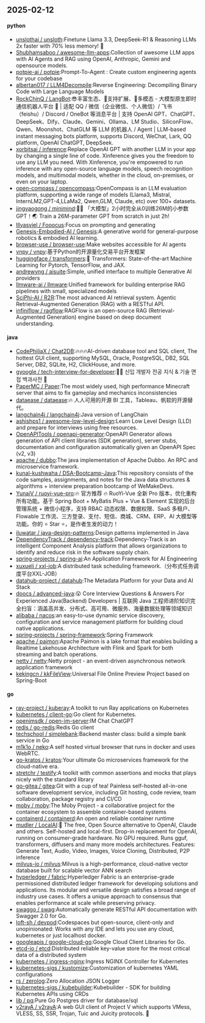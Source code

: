 ## 2025-02-12

#### python
* [unslothai / unsloth](https://github.com/unslothai/unsloth):Finetune Llama 3.3, DeepSeek-R1 & Reasoning LLMs 2x faster with 70% less memory! 🦥
* [Shubhamsaboo / awesome-llm-apps](https://github.com/Shubhamsaboo/awesome-llm-apps):Collection of awesome LLM apps with AI Agents and RAG using OpenAI, Anthropic, Gemini and opensource models.
* [potpie-ai / potpie](https://github.com/potpie-ai/potpie):Prompt-To-Agent : Create custom engineering agents for your codebase
* [albertan017 / LLM4Decompile](https://github.com/albertan017/LLM4Decompile):Reverse Engineering: Decompiling Binary Code with Large Language Models
* [RockChinQ / LangBot](https://github.com/RockChinQ/LangBot):😎丰富生态、🧩支持扩展、🦄多模态 - 大模型原生即时通信机器人平台 🤖 | 适配 QQ / 微信（企业微信、个人微信）/ 飞书（feishu）/ Discord / OneBot 等消息平台 | 支持 OpenAI GPT、ChatGPT、DeepSeek、Dify、Claude、Gemini、Ollama、LM Studio、SiliconFlow、Qwen、Moonshot、ChatGLM 等 LLM 的机器人 / Agent | LLM-based instant messaging bots platform, supports Discord, WeChat, Lark, QQ platform, OpenAI ChatGPT, DeepSeek.
* [xorbitsai / inference](https://github.com/xorbitsai/inference):Replace OpenAI GPT with another LLM in your app by changing a single line of code. Xinference gives you the freedom to use any LLM you need. With Xinference, you're empowered to run inference with any open-source language models, speech recognition models, and multimodal models, whether in the cloud, on-premises, or even on your laptop.
* [open-compass / opencompass](https://github.com/open-compass/opencompass):OpenCompass is an LLM evaluation platform, supporting a wide range of models (Llama3, Mistral, InternLM2,GPT-4,LLaMa2, Qwen,GLM, Claude, etc) over 100+ datasets.
* [jingyaogong / minimind](https://github.com/jingyaogong/minimind):🚀🚀 「大模型」2小时完全从0训练26M的小参数GPT！🌏 Train a 26M-parameter GPT from scratch in just 2h!
* [lllyasviel / Fooocus](https://github.com/lllyasviel/Fooocus):Focus on prompting and generating
* [Genesis-Embodied-AI / Genesis](https://github.com/Genesis-Embodied-AI/Genesis):A generative world for general-purpose robotics & embodied AI learning.
* [browser-use / browser-use](https://github.com/browser-use/browser-use):Make websites accessible for AI agents
* [vnpy / vnpy](https://github.com/vnpy/vnpy):基于Python的开源量化交易平台开发框架
* [huggingface / transformers](https://github.com/huggingface/transformers):🤗 Transformers: State-of-the-art Machine Learning for Pytorch, TensorFlow, and JAX.
* [andrewyng / aisuite](https://github.com/andrewyng/aisuite):Simple, unified interface to multiple Generative AI providers
* [llmware-ai / llmware](https://github.com/llmware-ai/llmware):Unified framework for building enterprise RAG pipelines with small, specialized models
* [SciPhi-AI / R2R](https://github.com/SciPhi-AI/R2R):The most advanced AI retrieval system. Agentic Retrieval-Augmented Generation (RAG) with a RESTful API.
* [infiniflow / ragflow](https://github.com/infiniflow/ragflow):RAGFlow is an open-source RAG (Retrieval-Augmented Generation) engine based on deep document understanding.

#### java
* [CodePhiliaX / Chat2DB](https://github.com/CodePhiliaX/Chat2DB):🔥🔥🔥AI-driven database tool and SQL client, The hottest GUI client, supporting MySQL, Oracle, PostgreSQL, DB2, SQL Server, DB2, SQLite, H2, ClickHouse, and more.
* [gyoogle / tech-interview-for-developer](https://github.com/gyoogle/tech-interview-for-developer):👶🏻 신입 개발자 전공 지식 & 기술 면접 백과사전 📖
* [PaperMC / Paper](https://github.com/PaperMC/Paper):The most widely used, high performance Minecraft server that aims to fix gameplay and mechanics inconsistencies
* [dataease / dataease](https://github.com/dataease/dataease):🔥 人人可用的开源 BI 工具，Tableau、帆软的开源替代。
* [langchain4j / langchain4j](https://github.com/langchain4j/langchain4j):Java version of LangChain
* [ashishps1 / awesome-low-level-design](https://github.com/ashishps1/awesome-low-level-design):Learn Low Level Design (LLD) and prepare for interviews using free resources.
* [OpenAPITools / openapi-generator](https://github.com/OpenAPITools/openapi-generator):OpenAPI Generator allows generation of API client libraries (SDK generation), server stubs, documentation and configuration automatically given an OpenAPI Spec (v2, v3)
* [apache / dubbo](https://github.com/apache/dubbo):The java implementation of Apache Dubbo. An RPC and microservice framework.
* [kunal-kushwaha / DSA-Bootcamp-Java](https://github.com/kunal-kushwaha/DSA-Bootcamp-Java):This repository consists of the code samples, assignments, and notes for the Java data structures & algorithms + interview preparation bootcamp of WeMakeDevs.
* [YunaiV / ruoyi-vue-pro](https://github.com/YunaiV/ruoyi-vue-pro):🔥 官方推荐 🔥 RuoYi-Vue 全新 Pro 版本，优化重构所有功能。基于 Spring Boot + MyBatis Plus + Vue & Element 实现的后台管理系统 + 微信小程序，支持 RBAC 动态权限、数据权限、SaaS 多租户、Flowable 工作流、三方登录、支付、短信、商城、CRM、ERP、AI 大模型等功能。你的 ⭐️ Star ⭐️，是作者生发的动力！
* [iluwatar / java-design-patterns](https://github.com/iluwatar/java-design-patterns):Design patterns implemented in Java
* [DependencyTrack / dependency-track](https://github.com/DependencyTrack/dependency-track):Dependency-Track is an intelligent Component Analysis platform that allows organizations to identify and reduce risk in the software supply chain.
* [spring-projects / spring-ai](https://github.com/spring-projects/spring-ai):An Application Framework for AI Engineering
* [xuxueli / xxl-job](https://github.com/xuxueli/xxl-job):A distributed task scheduling framework.（分布式任务调度平台XXL-JOB）
* [datahub-project / datahub](https://github.com/datahub-project/datahub):The Metadata Platform for your Data and AI Stack
* [doocs / advanced-java](https://github.com/doocs/advanced-java):😮 Core Interview Questions & Answers For Experienced Java(Backend) Developers | 互联网 Java 工程师进阶知识完全扫盲：涵盖高并发、分布式、高可用、微服务、海量数据处理等领域知识
* [alibaba / nacos](https://github.com/alibaba/nacos):an easy-to-use dynamic service discovery, configuration and service management platform for building cloud native applications.
* [spring-projects / spring-framework](https://github.com/spring-projects/spring-framework):Spring Framework
* [apache / paimon](https://github.com/apache/paimon):Apache Paimon is a lake format that enables building a Realtime Lakehouse Architecture with Flink and Spark for both streaming and batch operations.
* [netty / netty](https://github.com/netty/netty):Netty project - an event-driven asynchronous network application framework
* [kekingcn / kkFileView](https://github.com/kekingcn/kkFileView):Universal File Online Preview Project based on Spring-Boot

#### go
* [ray-project / kuberay](https://github.com/ray-project/kuberay):A toolkit to run Ray applications on Kubernetes
* [kubernetes / client-go](https://github.com/kubernetes/client-go):Go client for Kubernetes.
* [openimsdk / open-im-server](https://github.com/openimsdk/open-im-server):IM Chat ChatGPT
* [redis / go-redis](https://github.com/redis/go-redis):Redis Go client
* [techschool / simplebank](https://github.com/techschool/simplebank):Backend master class: build a simple bank service in Go
* [m1k1o / neko](https://github.com/m1k1o/neko):A self hosted virtual browser that runs in docker and uses WebRTC.
* [go-kratos / kratos](https://github.com/go-kratos/kratos):Your ultimate Go microservices framework for the cloud-native era.
* [stretchr / testify](https://github.com/stretchr/testify):A toolkit with common assertions and mocks that plays nicely with the standard library
* [go-gitea / gitea](https://github.com/go-gitea/gitea):Git with a cup of tea! Painless self-hosted all-in-one software development service, including Git hosting, code review, team collaboration, package registry and CI/CD
* [moby / moby](https://github.com/moby/moby):The Moby Project - a collaborative project for the container ecosystem to assemble container-based systems
* [containerd / containerd](https://github.com/containerd/containerd):An open and reliable container runtime
* [mudler / LocalAI](https://github.com/mudler/LocalAI):🤖 The free, Open Source alternative to OpenAI, Claude and others. Self-hosted and local-first. Drop-in replacement for OpenAI, running on consumer-grade hardware. No GPU required. Runs gguf, transformers, diffusers and many more models architectures. Features: Generate Text, Audio, Video, Images, Voice Cloning, Distributed, P2P inference
* [milvus-io / milvus](https://github.com/milvus-io/milvus):Milvus is a high-performance, cloud-native vector database built for scalable vector ANN search
* [hyperledger / fabric](https://github.com/hyperledger/fabric):Hyperledger Fabric is an enterprise-grade permissioned distributed ledger framework for developing solutions and applications. Its modular and versatile design satisfies a broad range of industry use cases. It offers a unique approach to consensus that enables performance at scale while preserving privacy.
* [swaggo / swag](https://github.com/swaggo/swag):Automatically generate RESTful API documentation with Swagger 2.0 for Go.
* [loft-sh / devpod](https://github.com/loft-sh/devpod):Codespaces but open-source, client-only and unopinionated: Works with any IDE and lets you use any cloud, kubernetes or just localhost docker.
* [googleapis / google-cloud-go](https://github.com/googleapis/google-cloud-go):Google Cloud Client Libraries for Go.
* [etcd-io / etcd](https://github.com/etcd-io/etcd):Distributed reliable key-value store for the most critical data of a distributed system
* [kubernetes / ingress-nginx](https://github.com/kubernetes/ingress-nginx):Ingress NGINX Controller for Kubernetes
* [kubernetes-sigs / kustomize](https://github.com/kubernetes-sigs/kustomize):Customization of kubernetes YAML configurations
* [rs / zerolog](https://github.com/rs/zerolog):Zero Allocation JSON Logger
* [kubernetes-sigs / kubebuilder](https://github.com/kubernetes-sigs/kubebuilder):Kubebuilder - SDK for building Kubernetes APIs using CRDs
* [lib / pq](https://github.com/lib/pq):Pure Go Postgres driver for database/sql
* [v2rayA / v2rayA](https://github.com/v2rayA/v2rayA):A web GUI client of Project V which supports VMess, VLESS, SS, SSR, Trojan, Tuic and Juicity protocols. 🚀
